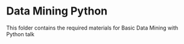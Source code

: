 # Data Mining Python

This folder contains the required materials for Basic Data Mining with Python talk
